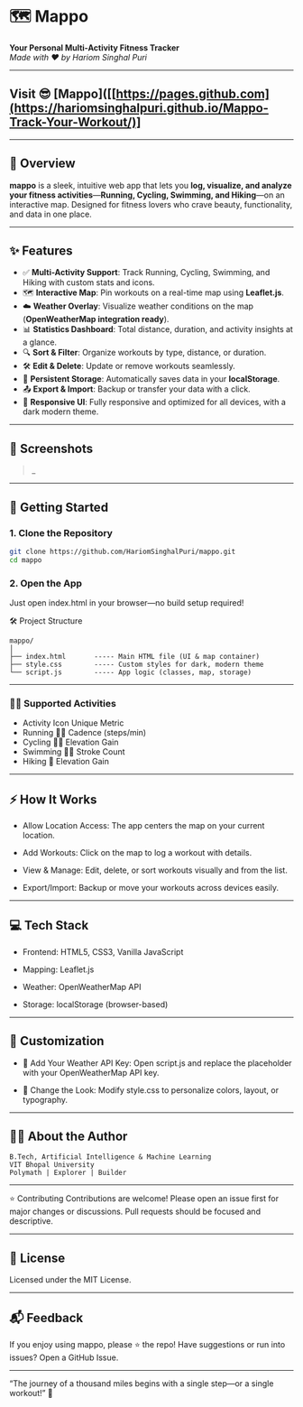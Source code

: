# 🗺️ Mappo

**Your Personal Multi-Activity Fitness Tracker**  
_Made with ♥ by Hariom Singhal Puri_

---
## Visit 😎 [Mappo]([[https://pages.github.com](https://hariomsinghalpuri.github.io/Mappo-Track-Your-Workout/)]

---

## 🚀 Overview

**mappo** is a sleek, intuitive web app that lets you **log, visualize, and analyze your fitness activities**—**Running, Cycling, Swimming, and Hiking**—on an interactive map. Designed for fitness lovers who crave beauty, functionality, and data in one place.

---

## ✨ Features

- ✅ **Multi-Activity Support**: Track Running, Cycling, Swimming, and Hiking with custom stats and icons.
- 🗺️ **Interactive Map**: Pin workouts on a real-time map using **Leaflet.js**.
- ☁️ **Weather Overlay**: Visualize weather conditions on the map (**OpenWeatherMap integration ready**).
- 📊 **Statistics Dashboard**: Total distance, duration, and activity insights at a glance.
- 🔍 **Sort & Filter**: Organize workouts by type, distance, or duration.
- 🛠️ **Edit & Delete**: Update or remove workouts seamlessly.
- 💾 **Persistent Storage**: Automatically saves data in your **localStorage**.
- 📤 **Export & Import**: Backup or transfer your data with a click.
- 📱 **Responsive UI**: Fully responsive and optimized for all devices, with a dark modern theme.

---

## 📸 Screenshots

> _

---

## 🏁 Getting Started

### 1. Clone the Repository

```bash
git clone https://github.com/HariomSinghalPuri/mappo.git
cd mappo
```

### 2. Open the App
Just open index.html in your browser—no build setup required!

🛠️ Project Structure

```
mappo/
│
├── index.html       ----- Main HTML file (UI & map container)
├── style.css        ----- Custom styles for dark, modern theme
└── script.js        ----- App logic (classes, map, storage)
```
---

### 🏋️‍♂️ Supported Activities
- Activity	Icon	Unique Metric
- Running	🏃‍♂️	Cadence (steps/min)
- Cycling	🚴‍♀️	Elevation Gain
- Swimming	🏊‍♂️	Stroke Count
- Hiking	🥾	Elevation Gain

---

## ⚡ How It Works
- Allow Location Access: The app centers the map on your current location.

- Add Workouts: Click on the map to log a workout with details.

- View & Manage: Edit, delete, or sort workouts visually and from the list.

- Export/Import: Backup or move your workouts across devices easily.

---

## 💻 Tech Stack
- Frontend: HTML5, CSS3, Vanilla JavaScript

- Mapping: Leaflet.js

- Weather: OpenWeatherMap API

- Storage: localStorage (browser-based)

--- 

## 🎨 Customization
- 🔑 Add Your Weather API Key:
Open script.js and replace the placeholder with your OpenWeatherMap API key.

- 🎨 Change the Look:
Modify style.css to personalize colors, layout, or typography.

---

## 🙋‍♂️ About the Author
```Hariom Singhal Puri
B.Tech, Artificial Intelligence & Machine Learning
VIT Bhopal University
Polymath | Explorer | Builder
```
---
⭐️ Contributing
Contributions are welcome!
Please open an issue first for major changes or discussions.
Pull requests should be focused and descriptive.

---

## 📄 License
Licensed under the MIT License.

---

## 📬 Feedback
If you enjoy using mappo, please ⭐ the repo!
Have suggestions or run into issues? Open a GitHub Issue.

---

“The journey of a thousand miles begins with a single step—or a single workout!” 💪
